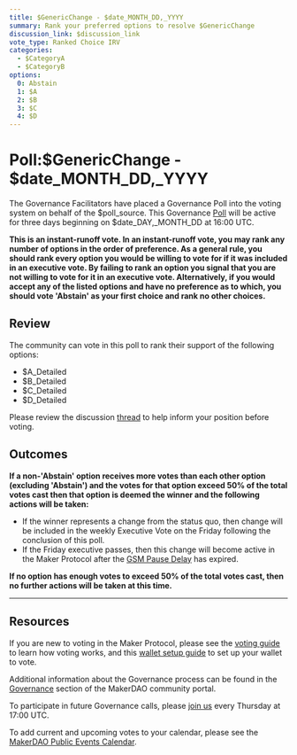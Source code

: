 ```yaml
---
title: $GenericChange - $date_MONTH_DD,_YYYY
summary: Rank your preferred options to resolve $GenericChange
discussion_link: $discussion_link
vote_type: Ranked Choice IRV
categories:
  - $CategoryA
  - $CategoryB
options:
  0: Abstain
  1: $A
  2: $B
  3: $C
  4: $D
---
```


# Poll:$GenericChange - $date_MONTH_DD,\_YYYY

The Governance Facilitators have placed a Governance Poll into the voting system on behalf of the $poll_source. This Governance [Poll](https://community-development.makerdao.com/en/learn/governance/on-chain-gov) will be active for three days beginning on $date_DAY,\_MONTH_DD at 16:00 UTC.

**This is an instant-runoff vote. In an instant-runoff vote, you may rank any number of options in the order of preference. As a general rule, you should rank every option you would be willing to vote for if it was included in an executive vote. By failing to rank an option you signal that you are not willing to vote for it in an executive vote. Alternatively, if you would accept any of the listed options and have no preference as to which, you should vote 'Abstain' as your first choice and rank no other choices.**

## Review

The community can vote in this poll to rank their support of the following options:

- \$A_Detailed
- \$B_Detailed
- \$C_Detailed
- \$D_Detailed

Please review the discussion [thread]($discussion_link) to help inform your position before voting.

## Outcomes

**If a non-'Abstain' option receives more votes than each other option (excluding 'Abstain') and the votes for that option exceed 50% of the total votes cast then that option is deemed the winner and the following actions will be taken:**

- If the winner represents a change from the status quo, then change will be included in the weekly Executive Vote on the Friday following the conclusion of this poll.
- If the Friday executive passes, then this change will become active in the Maker Protocol after the [GSM Pause Delay](https://community-development.makerdao.com/en/learn/governance/param-gsm-pause-delay) has expired.

**If no option has enough votes to exceed 50% of the total votes cast, then no further actions will be taken at this time.**

---

## Resources

If you are new to voting in the Maker Protocol, please see the [voting guide](https://community-development.makerdao.com/en/learn/governance/how-voting-works/) to learn how voting works, and this [wallet setup guide](https://community-development.makerdao.com/en/learn/governance/voting-setup/) to set up your wallet to vote.

Additional information about the Governance process can be found in the [Governance](https://community-development.makerdao.com/en/learn/governance) section of the MakerDAO community portal.

To participate in future Governance calls, please [join us](https://github.com/makerdao/community/tree/master/governance/governance-and-risk-meetings) every Thursday at 17:00 UTC.

To add current and upcoming votes to your calendar, please see the [MakerDAO Public Events Calendar](https://calendar.google.com/calendar/embed?src=makerdao.com_3efhm2ghipksegl009ktniomdk%40group.calendar.google.com&ctz=UTC&mode=week&showCalendars=0&showPrint=0).
